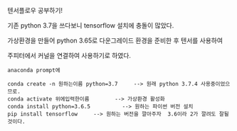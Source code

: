 텐서플로우 공부하기!

기존 python 3.7을 쓰다보니 tensorflow 설치에 충돌이 많았다.

가상환경을 만들어 python 3.65로 다운그레이드 환경을 준비한 후 텐서를 사용하여

주피터에서 커널을 연결하여 사용하기로 하였다.

```
anaconda prompt에

conda create -n 원하는이름 python=3.7     --> 원래 python 3.7.4 사용중이었으므로.
conda activate 위에입력한이름        --> 가상환경 활성화
conda install python=3.6.5          --> 원하는 파이썬 버전 설치
pip install tensorflow     --> 원하는 버전을 깔아주자  3.6이라 2가 깔려도 잘될것이다.
```
